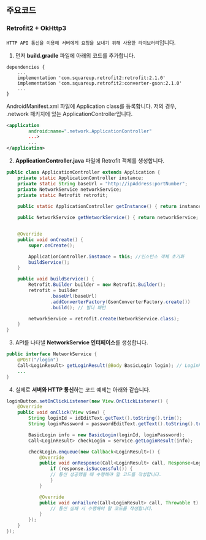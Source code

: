 ## 주요코드

### Retrofit2 + OkHttp3
`HTTP API 통신을 이용해 서버에게 요청을 보내기 위해 사용한 라이브러리`입니다.  

1. 먼저 **build.gradle** 파일에 아래의 코드를 추가합니다.
```
dependencies {
    ...
    implementation 'com.squareup.retrofit2:retrofit:2.1.0'
    implementation 'com.squareup.retrofit2:converter-gson:2.1.0'
    ...
}
```  

AndroidManifest.xml 파일에 Application class를 등록합니다. 저의 경우, .network 패키지에 있는 ApplicationController입니다.
```xml
<application
        android:name=".network.ApplicationController"
        ...>
        ...
</application>
```  

  
2. **ApplicationController.java** 파일에 Retrofit 객체를 생성합니다.
```java
public class ApplicationController extends Application {
    private static ApplicationController instance;
    private static String baseUrl = "http://ipAddress:portNumber";
    private NetworkService networkService;
    private static Retrofit retrofit;
    
    public static ApplicationController getInstance() { return instance; }

    public NetworkService getNetworkService() { return networkService; }


    @Override
    public void onCreate() {
        super.onCreate();

        ApplicationController.instance = this; //인스턴스 객체 초기화
        buildService();
    }

    public void buildService() {
        Retrofit.Builder builder = new Retrofit.Builder();
        retrofit = builder
                .baseUrl(baseUrl)
                .addConverterFactory(GsonConverterFactory.create())
                .build(); // 빌더 패턴

        networkService = retrofit.create(NetworkService.class);
    }
}
```  


3. API를 나타낼 **NetworkService 인터페이스**를 생성합니다.
```java
public interface NetworkService {
    @POST("/login")
    Call<LoginResult> getLoginResult(@Body BasicLogin login); // LoginResult는 response, BasicLogin은 requestbody 내용입니다.
    ...
}
```  


4. 실제로 **서버와 HTTP 통신**하는 코드 예제는 아래와 같습니다.
```java
loginButton.setOnClickListener(new View.OnClickListener() {
    @Override
    public void onClick(View view) {
        String loginId = idEditText.getText().toString().trim();
        String loginPassword = passwordEditText.getText().toString().trim();

        BasicLogin info = new BasicLogin(loginId, loginPassword);
        Call<LoginResult> checkLogin = service.getLoginResult(info);

        checkLogin.enqueue(new Callback<LoginResult>() {
            @Override
            public void onResponse(Call<LoginResult> call, Response<LoginResult> response) {
                if (response.isSuccessful()) {
                // 통신 성공했을 때 수행해야 할 코드를 작성합니다.
                }
            }

            @Override
            public void onFailure(Call<LoginResult> call, Throwable t) {
                // 통신 실패 시 수행해야 할 코드를 작성합니다.
            }
        });
    }
});
```
